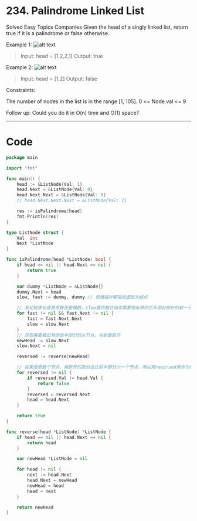 # 234. Palindrome Linked List
Solved
Easy
Topics
Companies
Given the head of a singly linked list, return true if it is a palindrome or false otherwise.

 

Example 1:
![alt text](https://assets.leetcode.com/uploads/2021/03/03/pal1linked-list.jpg)
> Input: head = [1,2,2,1]
Output: true

Example 2:
![alt text](https://assets.leetcode.com/uploads/2021/03/03/pal2linked-list.jpg)
> Input: head = [1,2]
Output: false

Constraints:

The number of nodes in the list is in the range [1, 105].
0 <= Node.val <= 9
 

Follow up: Could you do it in O(n) time and O(1) space?

---

# Code
```go
package main

import "fmt"

func main() {
	head := &ListNode{Val: 1}
	head.Next = &ListNode{Val: 0}
	head.Next.Next = &ListNode{Val: 0}
	// head.Next.Next.Next = &ListNode{Val: 1}

	res := isPalindrome(head)
	fmt.Println(res)
}

type ListNode struct {
	Val  int
	Next *ListNode
}

func isPalindrome(head *ListNode) bool {
	if head == nil || head.Next == nil {
		return true
	}

	var dummy *ListNode = &ListNode{}
	dummy.Next = head
	slow, fast := dummy, dummy // 快慢指针都指向虚拟头结点

	// 无论链表长度是奇数还是偶数，slow最终都会指向需要被反转的后半部分部分的前一个节点
	for fast != nil && fast.Next != nil {
		fast = fast.Next.Next
		slow = slow.Next
	}
	// 获取需要被反转的后半部分的头节点，与前面断开
	newHead := slow.Next
	slow.Next = nil

	reversed := reverse(newHead)

	// 如果是奇数个节点，被断开的部分会比前半部分少一个节点，所以用reversed来作为循环条件
	for reversed != nil {
		if reversed.Val != head.Val {
			return false
		}
		reversed = reversed.Next
		head = head.Next
	}

	return true
}

func reverse(head *ListNode) *ListNode {
	if head == nil || head.Next == nil {
		return head
	}

	var newHead *ListNode = nil

	for head != nil {
		next := head.Next
		head.Next = newHead
		newHead = head
		head = next
	}

	return newHead
}
```